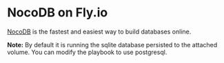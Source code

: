 # NocoDB on Fly.io

[NocoDB](https://github.com/nocodb/nocodb) is the fastest and easiest way to build databases online.

**Note:** By default it is running the sqlite database persisted to the attached volume. You can modify the playbook to use postgresql.
